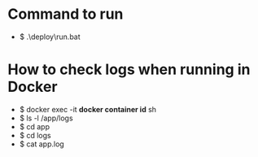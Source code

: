 # Command to run
* $ .\deploy\run.bat
  
# How to check logs when running in Docker
* $ docker exec -it **docker container id** sh
* $ ls -l /app/logs
* $ cd app
* $ cd logs
* $ cat app.log


